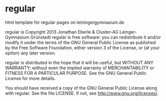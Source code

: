 regular
=======

html template for regular pages on leiningergymnasium.de

regular is Copyright 2013 Jonathan Eberle & Cluster-AG Leinger-Gymnasium Grünstadt regular is free software: you can redistribute it and/or modify it under the terms of the GNU General Public License as published by the Free Software Foundation, either version 3 of the License, or (at your option) any later version.

regular is distributed in the hope that it will be useful, but WITHOUT ANY WARRANTY; without even the implied warranty of MERCHANTABILITY or FITNESS FOR A PARTICULAR PURPOSE. See the GNU General Public License for more details.

You should have received a copy of the GNU General Public License along with regular. See the file LICENSE. If not, see http://www.gnu.org/licenses/.
